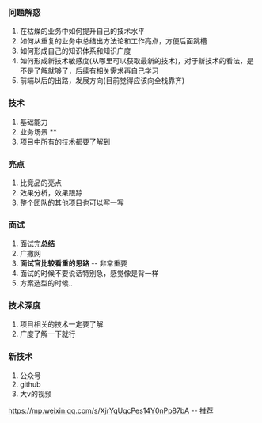 ### 问题解惑

1. 在枯燥的业务中如何提升自己的技术水平
2. 如何从重复的业务中总结出方法论和工作亮点，方便后面跳槽
3. 如何形成自己的知识体系和知识广度
4. 如何形成新技术敏感度(从哪里可以获取最新的技术)，对于新技术的看法，是不是了解就够了，后续有相关需求再自己学习
5. 前端以后的出路，发展方向(目前觉得应该向全栈靠齐)



### 技术

1. 基础能力
2. 业务场景 **
3. 项目中所有的技术都要了解到

### 亮点

1. 比竞品的亮点
2. 效果分析，效果跟踪
3. 整个团队的其他项目也可以写一写

### 面试

1. 面试完**总结**
2. 广撒网
3. **面试官比较看重的思路** -- 非常重要
4. 面试的时候不要说话特别急，感觉像是背一样
5. 方案选型的时候..

### 技术深度

1. 项目相关的技术一定要了解
2. 广度了解一下就行

### 新技术

1. 公众号
2. github
3. 大v的视频

https://mp.weixin.qq.com/s/XjrYqUqcPes14Y0nPp87bA   -- 推荐
